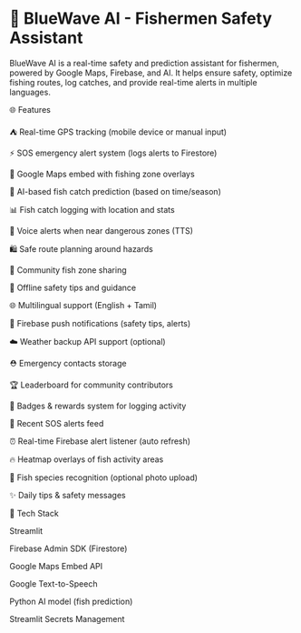 # 🌊 BlueWave AI - Fishermen Safety Assistant


BlueWave AI is a real-time safety and prediction assistant for fishermen, powered by Google Maps, Firebase, and AI. It helps ensure safety, optimize fishing routes, log catches, and provide real-time alerts in multiple languages.

🌐 Features

⛺ Real-time GPS tracking (mobile device or manual input)

⚡ SOS emergency alert system (logs alerts to Firestore)

🌊 Google Maps embed with fishing zone overlays

🤿 AI-based fish catch prediction (based on time/season)

📊 Fish catch logging with location and stats

🎤 Voice alerts when near dangerous zones (TTS)

🛍️ Safe route planning around hazards

📍 Community fish zone sharing

📃 Offline safety tips and guidance

🌐 Multilingual support (English + Tamil)

📢 Firebase push notifications (safety tips, alerts)

☁️ Weather backup API support (optional)

⛑️ Emergency contacts storage

🏆 Leaderboard for community contributors

🌟 Badges & rewards system for logging activity

📣 Recent SOS alerts feed

⏰ Real-time Firebase alert listener (auto refresh)

🔥 Heatmap overlays of fish activity areas

📸 Fish species recognition (optional photo upload)

✨ Daily tips & safety messages

💪 Tech Stack

Streamlit

Firebase Admin SDK (Firestore)

Google Maps Embed API

Google Text-to-Speech

Python AI model (fish prediction)

Streamlit Secrets Management

